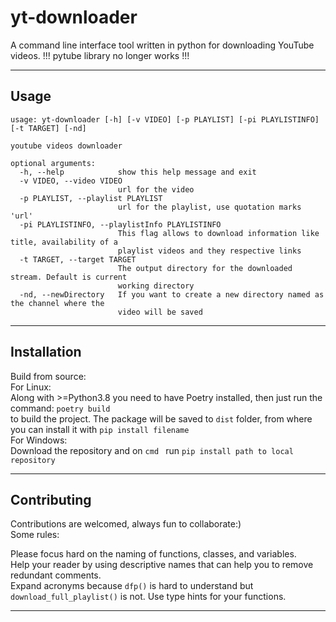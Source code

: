 # yt-downloader
A command line interface tool written in python for downloading YouTube videos.
!!! pytube library no longer works !!! 
___
## Usage
````
usage: yt-downloader [-h] [-v VIDEO] [-p PLAYLIST] [-pi PLAYLISTINFO] [-t TARGET] [-nd]

youtube videos downloader

optional arguments:
  -h, --help            show this help message and exit
  -v VIDEO, --video VIDEO
                        url for the video
  -p PLAYLIST, --playlist PLAYLIST
                        url for the playlist, use quotation marks 'url'
  -pi PLAYLISTINFO, --playlistInfo PLAYLISTINFO
                        This flag allows to download information like title, availability of a
                        playlist videos and they respective links
  -t TARGET, --target TARGET
                        The output directory for the downloaded stream. Default is current
                        working directory
  -nd, --newDirectory   If you want to create a new directory named as the channel where the
                        video will be saved
````
___
## Installation
Build from source:  
For Linux:  
Along with >=Python3.8 you need to have Poetry installed, then just run the command:
`poetry build`  
to build the project. The package will be saved to `dist` folder, from where you can install it with `pip install filename`  
For Windows:  
Download the repository and on `cmd ` run `pip install path to local repository`
___
## Contributing
Contributions are welcomed, always fun to collaborate:)  
Some rules:

Please focus hard on the naming of functions, classes, and variables.  
Help your reader by using descriptive names that can help you to remove redundant comments.  
Expand acronyms because `dfp()` is hard to understand but `download_full_playlist()` is not.
Use type hints for your functions.
___
